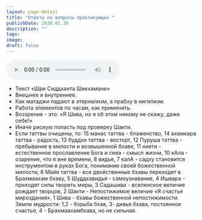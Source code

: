 ```yaml
---
layout: page-detail
title: "Ответы на вопросы практикующих "
publishDate: 2020.01.20
description: ""
tags:
image:
draft: false
---
```


<audio title="2020.01.20 - Ответы на вопросы практикующих .mp3" src="https://filer-api.advayta.org/v1.0/public/files/72904" controls=""></audio>

* Текст «Шри Сиддханта Шикхамани»
* Внешнее и внутреннее.
* Как матаджи падают в этернализм, а прабху в нигилизм.
* Работа элементов по часам, как применить.
* Воззрение - это: «Я Шива, но я об этом никому не скажу, даже себе!»
* Иначе рискую попасть под проверку Шакти.
* Если таттвы очищены, то: 15 манас таттва - блаженство, 14 ахамкара таттва - радость, 13 буддхи таттва - восторг, 12 Пуруша таттва - пребывание в милости и возвышенной бхаве, 11 нияти - естественное прославление Бога и сева - смысл жизни, 10 кАла - озарение, что я вне времени, 8 видья, 7 калА - садху становится инструментом в руках Бога, понимание своей божественной милости, 6 Майя таттва - все двойственные бхавы переходят в Брахмаахам бхаву, 5 Шуддхавидья - самоузнавание, 4 Ишвара - приходят силы творить миры, 3 Садашива - вселенское величие рождает творцов, 2 Шакти - Непостижимое величие «Я счастье мироздания», 1 Шива - бхавы божественной непостижимости. Земли мудрости: 1,2 - борьба бхав, 3- дивья бхава, постоянное счастье, 4 - Брахмаахамбхава, но не сильная.

  
